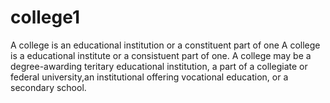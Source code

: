 # college1
A college is an educational institution or a constituent part of one
A college is a educational institute or a consistuent part of one.
A college may be a degree-awarding teritary educational institution, a part of a collegiate or federal university,an institutional offering vocational education, or a secondary school.
